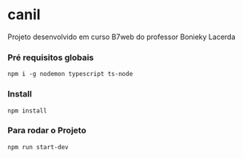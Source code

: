 # canil
Projeto desenvolvido em curso B7web do professor Bonieky Lacerda

### Pré requisitos globais
`npm i -g nodemon typescript ts-node`

### Install
`npm install`

### Para rodar o Projeto
`npm run start-dev`